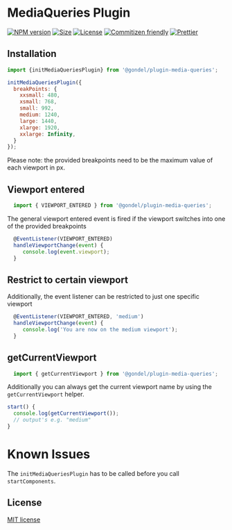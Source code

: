 # MediaQueries Plugin

[![NPM version][npm-image]][npm-url] 
[![Size][size-image]][size-url]
[![License][license-image]][license-url] 
[![Commitizen friendly][commitizen-image]][commitizen-url] 
[![Prettier](https://img.shields.io/badge/Code%20Style-Prettier-green.svg)](https://github.com/prettier/prettier)

## Installation

```js
import {initMediaQueriesPlugin} from '@gondel/plugin-media-queries';

initMediaQueriesPlugin({ 
  breakPoints: {
    xxsmall: 480,
    xsmall: 768,
    small: 992,
    medium: 1240,
    large: 1440,
    xlarge: 1920,
    xxlarge: Infinity,
  }
});
```

Please note: the provided breakpoints need to be the maximum value of each viewport in px.

## Viewport entered

```js
  import { VIEWPORT_ENTERED } from '@gondel/plugin-media-queries';
```

The general viewport entered event is fired if the viewport switches into one of the provided breakpoints

```js
  @EventListener(VIEWPORT_ENTERED)
  handleViewportChange(event) {
     console.log(event.viewport);
  }
```

## Restrict to certain viewport

Additionally, the event listener can be restricted to just one specific viewport

```js
  @EventListener(VIEWPORT_ENTERED, 'medium')
  handleViewportChange(event) {
     console.log('You are now on the medium viewport');
  }
```

## getCurrentViewport

```js
  import { getCurrentViewport } from '@gondel/plugin-media-queries';
```

Additionally you can always get the current viewport name by using the
`getCurrentViewport` helper.

```js
start() {
  console.log(getCurrentViewport());
  // output's e.g. "medium"
}
```

# Known Issues

The `initMediaQueriesPlugin` has to be called before you call `startComponents`.

## License

[MIT license](http://opensource.org/licenses/MIT)

[npm-image]: https://badge.fury.io/js/%40gondel%2Fplugin-media-queries.svg
[npm-url]: https://npmjs.org/package/@gondel/plugin-media-queries
[license-image]: https://img.shields.io/badge/license-MIT-green.svg
[license-url]: http://opensource.org/licenses/MIT
[commitizen-image]: https://img.shields.io/badge/commitizen-friendly-brightgreen.svg
[commitizen-url]: http://commitizen.github.io/cz-cli/
[size-image]: http://img.badgesize.io/merkle-open/gondel/master/packages/media-queries/dist/index.es5.min.js.svg?compression=gzip&label=gzip%20size
[size-url]: https://unpkg.com/@gondel/plugin-media-queries/dist/index.es5.min.js
